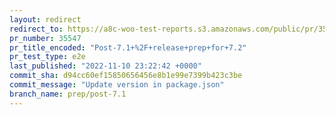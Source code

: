 ```yaml
---
layout: redirect
redirect_to: https://a8c-woo-test-reports.s3.amazonaws.com/public/pr/35547/e2e/index.html
pr_number: 35547
pr_title_encoded: "Post-7.1+%2F+release+prep+for+7.2"
pr_test_type: e2e
last_published: "2022-11-10 23:22:42 +0000"
commit_sha: d94cc60ef15850656456e8b1e99e7399b423c3be
commit_message: "Update version in package.json"
branch_name: prep/post-7.1
---
```

